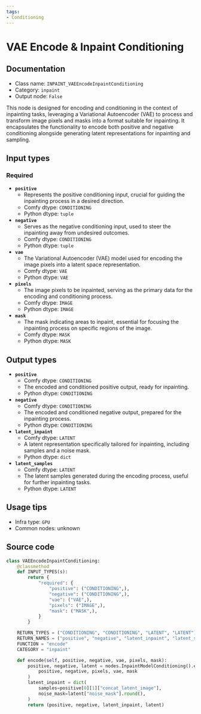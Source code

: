 ```yaml
---
tags:
- Conditioning
---
```


# VAE Encode & Inpaint Conditioning
## Documentation
- Class name: `INPAINT_VAEEncodeInpaintConditioning`
- Category: `inpaint`
- Output node: `False`

This node is designed for encoding and conditioning in the context of inpainting tasks, leveraging a Variational Autoencoder (VAE) to process and transform image pixels and masks into a format suitable for inpainting. It encapsulates the functionality to encode both positive and negative conditioning alongside generating latent representations for inpainting and sampling.
## Input types
### Required
- **`positive`**
    - Represents the positive conditioning input, crucial for guiding the inpainting process in a desired direction.
    - Comfy dtype: `CONDITIONING`
    - Python dtype: `tuple`
- **`negative`**
    - Serves as the negative conditioning input, used to steer the inpainting away from undesired outcomes.
    - Comfy dtype: `CONDITIONING`
    - Python dtype: `tuple`
- **`vae`**
    - The Variational Autoencoder (VAE) model used for encoding the image pixels into a latent space representation.
    - Comfy dtype: `VAE`
    - Python dtype: `VAE`
- **`pixels`**
    - The image pixels to be inpainted, serving as the primary data for the encoding and conditioning process.
    - Comfy dtype: `IMAGE`
    - Python dtype: `IMAGE`
- **`mask`**
    - The mask indicating areas to inpaint, essential for focusing the inpainting process on specific regions of the image.
    - Comfy dtype: `MASK`
    - Python dtype: `MASK`
## Output types
- **`positive`**
    - Comfy dtype: `CONDITIONING`
    - The encoded and conditioned positive output, ready for inpainting.
    - Python dtype: `CONDITIONING`
- **`negative`**
    - Comfy dtype: `CONDITIONING`
    - The encoded and conditioned negative output, prepared for the inpainting process.
    - Python dtype: `CONDITIONING`
- **`latent_inpaint`**
    - Comfy dtype: `LATENT`
    - A latent representation specifically tailored for inpainting, including samples and a noise mask.
    - Python dtype: `dict`
- **`latent_samples`**
    - Comfy dtype: `LATENT`
    - The latent samples generated during the encoding process, useful for further inpainting tasks.
    - Python dtype: `LATENT`
## Usage tips
- Infra type: `GPU`
- Common nodes: unknown


## Source code
```python
class VAEEncodeInpaintConditioning:
    @classmethod
    def INPUT_TYPES(s):
        return {
            "required": {
                "positive": ("CONDITIONING",),
                "negative": ("CONDITIONING",),
                "vae": ("VAE",),
                "pixels": ("IMAGE",),
                "mask": ("MASK",),
            }
        }

    RETURN_TYPES = ("CONDITIONING", "CONDITIONING", "LATENT", "LATENT")
    RETURN_NAMES = ("positive", "negative", "latent_inpaint", "latent_samples")
    FUNCTION = "encode"
    CATEGORY = "inpaint"

    def encode(self, positive, negative, vae, pixels, mask):
        positive, negative, latent = nodes.InpaintModelConditioning().encode(
            positive, negative, pixels, vae, mask
        )
        latent_inpaint = dict(
            samples=positive[0][1]["concat_latent_image"],
            noise_mask=latent["noise_mask"].round(),
        )
        return (positive, negative, latent_inpaint, latent)

```
